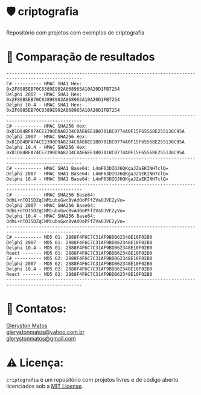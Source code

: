 # 🛡️ criptografia
Repositório com projetos com exemplos de criptografia

# 🔐 Comparação de resultados
```
--------------------------------------------------------------------------------------------------
C# ---------- HMAC SHA1 Hex: 0x2F8985EB70C8389E902A068965A10A20D1FB7254
Delphi 2007 - HMAC SHA1 Hex: 0x2F8985EB70C8389E902A068965A10A20D1FB7254
Delphi 10.4 - HMAC SHA1 Hex: 0x2F8985EB70C8389E902A068965A10A20D1FB7254
--------------------------------------------------------------------------------------------------
C# ---------- HMAC SHA256 Hex: 0xD1D84BFA74CE2390D9A8234C8AE6EE1B0701BC0774A0F15F65568E255136C95A
Delphi 2007 - HMAC SHA256 Hex: 0xD1D84BFA74CE2390D9A8234C8AE6EE1B0701BC0774A0F15F65568E255136C95A
Delphi 10.4 - HMAC SHA256 Hex: 0xD1D84BFA74CE2390D9A8234C8AE6EE1B0701BC0774A0F15F65568E255136C95A
--------------------------------------------------------------------------------------------------
C# ---------- HMAC SHA1 Base64: L4mF63DIOJ6QKgaJZaEKINH7clQ=
Delphi 2007 - HMAC SHA1 Base64: L4mF63DIOJ6QKgaJZaEKINH7clQ=
Delphi 10.4 - HMAC SHA1 Base64: L4mF63DIOJ6QKgaJZaEKINH7clQ=
--------------------------------------------------------------------------------------------------
C# ---------- HMAC SHA256 Base64: 0dhL+nTOI5DZqCNMiubuGwcBvAd0oPFfZVaOJVE2yVo=
Delphi 2007 - HMAC SHA256 Base64: 0dhL+nTOI5DZqCNMiubuGwcBvAd0oPFfZVaOJVE2yVo=
Delphi 10.4 - HMAC SHA256 Base64: 0dhL+nTOI5DZqCNMiubuGwcBvAd0oPFfZVaOJVE2yVo=
--------------------------------------------------------------------------------------------------
C# ---------- MD5 01: 2888F4F6C7C31AF9BDB62348E10F02B0
Delphi 2007 - MD5 01: 2888F4F6C7C31AF9BDB62348E10F02B0
Delphi 10.4 - MD5 01: 2888F4F6C7C31AF9BDB62348E10F02B0
React ------- MD5 01: 2888F4F6C7C31AF9BDB62348E10F02B0
C# ---------- MD5 02: 2888F4F6C7C31AF9BDB62348E10F02B0
Delphi 2007 - MD5 02: 2888F4F6C7C31AF9BDB62348E10F02B0
Delphi 10.4 - MD5 02: 2888F4F6C7C31AF9BDB62348E10F02B0
React ------- MD5 02: 2888F4F6C7C31AF9BDB62348E10F02B0
--------------------------------------------------------------------------------------------------
```

# 📧 Contatos:
<a href="https://www.linkedin.com/in/glerystonmatos/" target="_blank">Gleryston Matos</a><br/>
glerystonmatos@yahoo.com.br<br/>
glerystonmatos@gmail.com<br/>

# ⚠️ Licença:
`criptografia` é um repositório com projetos livres e de código aberto licenciados sob a [MIT License](./LICENSE).